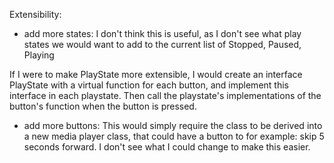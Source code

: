 Extensibility:
- add more states: I don't think this is useful, as I don't see what play states we would want to add to the current list of Stopped, Paused, Playing

If I were to make PlayState more extensible, I would create an interface PlayState with a virtual function for each button, and implement this interface in each playstate. Then call the playstate's implementations of the button's function when the button is pressed.

- add more buttons: This would simply require the class to be derived into a new media player class, that could have a button to for example: skip 5 seconds forward. I don't see what I could change to make this easier.